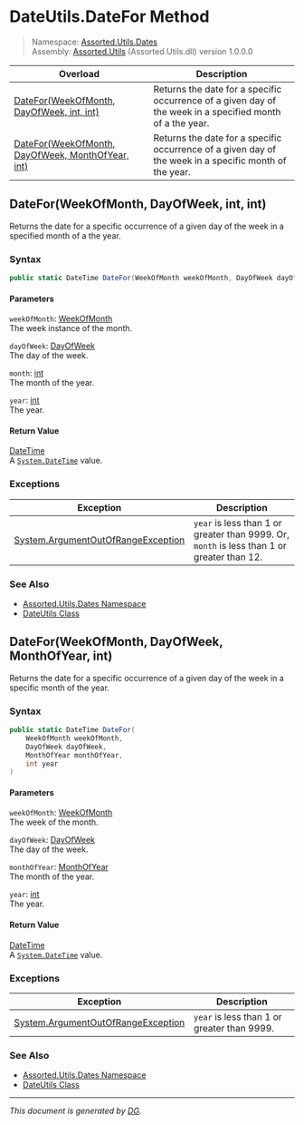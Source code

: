 ﻿# DateUtils.DateFor Method

> Namespace: [Assorted.Utils.Dates](_toc.Assorted.Utils.md#Assorted.Utils.Dates%20Namespace)\
> Assembly: [Assorted.Utils](_toc.Assorted.Utils.md) (Assorted.Utils.dll) version 1.0.0.0

Overload | Description
--- | ---
[DateFor(WeekOfMonth, DayOfWeek, int, int)](Assorted.Utils.Dates.DateUtils.DateFor.md#DateFor%28WeekOfMonth%2C%20DayOfWeek%2C%20int%2C%20int%29) | Returns the date for a specific occurrence of a given day of the week in a specified month of a the year.
[DateFor(WeekOfMonth, DayOfWeek, MonthOfYear, int)](Assorted.Utils.Dates.DateUtils.DateFor.md#DateFor%28WeekOfMonth%2C%20DayOfWeek%2C%20MonthOfYear%2C%20int%29) | Returns the date for a specific occurrence of a given day of the week in a specific month of the year.

## DateFor(WeekOfMonth, DayOfWeek, int, int)

Returns the date for a specific occurrence of a given day of the week in a specified month of a the year.

### Syntax

```csharp
public static DateTime DateFor(WeekOfMonth weekOfMonth, DayOfWeek dayOfWeek, int month, int year)
```

#### Parameters

`weekOfMonth`: [WeekOfMonth](Assorted.Utils.Dates.WeekOfMonth.md)\
The week instance of the month.

`dayOfWeek`: [DayOfWeek](https://docs.microsoft.com/en-us/dotnet/api/system.dayofweek)\
The day of the week.

`month`: [int](https://docs.microsoft.com/en-us/dotnet/api/system.int32)\
The month of the year.

`year`: [int](https://docs.microsoft.com/en-us/dotnet/api/system.int32)\
The year.

#### Return Value

[DateTime](https://docs.microsoft.com/en-us/dotnet/api/system.datetime)\
A [`System.DateTime`](https://docs.microsoft.com/en-us/dotnet/api/system.datetime) value.

### Exceptions

Exception | Description
--- | ---
[System.ArgumentOutOfRangeException](https://docs.microsoft.com/en-us/dotnet/api/system.argumentoutofrangeexception) | `year` is less than 1 or greater than 9999. Or, `month` is less than 1 or greater than 12.

### See Also

- [Assorted.Utils.Dates Namespace](_toc.Assorted.Utils.md#Assorted.Utils.Dates%20Namespace)
- [DateUtils Class](Assorted.Utils.Dates.DateUtils.md)

## DateFor(WeekOfMonth, DayOfWeek, MonthOfYear, int)

Returns the date for a specific occurrence of a given day of the week in a specific month of the year.

### Syntax

```csharp
public static DateTime DateFor(
    WeekOfMonth weekOfMonth, 
    DayOfWeek dayOfWeek, 
    MonthOfYear monthOfYear, 
    int year
)
```

#### Parameters

`weekOfMonth`: [WeekOfMonth](Assorted.Utils.Dates.WeekOfMonth.md)\
The week of the month.

`dayOfWeek`: [DayOfWeek](https://docs.microsoft.com/en-us/dotnet/api/system.dayofweek)\
The day of the week.

`monthOfYear`: [MonthOfYear](Assorted.Utils.Dates.MonthOfYear.md)\
The month of the year.

`year`: [int](https://docs.microsoft.com/en-us/dotnet/api/system.int32)\
The year.

#### Return Value

[DateTime](https://docs.microsoft.com/en-us/dotnet/api/system.datetime)\
A [`System.DateTime`](https://docs.microsoft.com/en-us/dotnet/api/system.datetime) value.

### Exceptions

Exception | Description
--- | ---
[System.ArgumentOutOfRangeException](https://docs.microsoft.com/en-us/dotnet/api/system.argumentoutofrangeexception) | `year` is less than 1 or greater than 9999.

### See Also

- [Assorted.Utils.Dates Namespace](_toc.Assorted.Utils.md#Assorted.Utils.Dates%20Namespace)
- [DateUtils Class](Assorted.Utils.Dates.DateUtils.md)

---

_This document is generated by [DG](https://github.com/Khojasteh/dg)._
